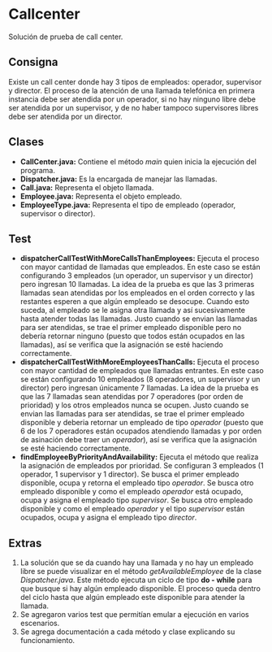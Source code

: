 # Callcenter
Solución de prueba de call center.

## Consigna
Existe un call center donde hay 3 tipos de empleados: operador, supervisor y director. El proceso de la atención de una llamada telefónica en primera instancia debe ser atendida por un operador, si no hay ninguno libre debe ser atendida por un supervisor, y de no haber tampoco supervisores libres debe ser atendida por un director.


## Clases
- **CallCenter.java:** Contiene el método *main* quien inicia la ejecución del programa. 
- **Dispatcher.java:** Es la encargada de manejar las llamadas.
- **Call.java:** Representa el objeto llamada.
- **Employee.java:** Representa el objeto empleado.
- **EmployeeType.java:** Representa el tipo de empleado (operador, supervisor o director).


## Test

- **dispatcherCallTestWithMoreCallsThanEmployees:** Ejecuta el proceso con mayor cantidad de llamadas que empleados. En este caso se están configurando 3 empleados (un operador, un supervisor y un director) pero ingresan 10 llamadas. La idea de la prueba es que las 3 primeras llamadas sean atendidas por los empleados en el orden correcto y las restantes esperen a que algún empleado se desocupe. Cuando esto suceda, al empleado se le asigna otra llamada y así sucesivamente hasta atender todas las llamadas. Justo cuando se envian las llamadas para ser atendidas, se trae el primer empleado disponible pero no debería retornar ninguno (puesto que todos están ocupados en las llamadas), así se verifica que la asignación se esté haciendo correctamente.
- **dispatcherCallTestWithMoreEmployeesThanCalls:** Ejecuta el proceso con mayor cantidad de empleados que llamadas entrantes. En este caso se están configurando 10 empleados (8 operadores, un supervisor y un director) pero ingresan únicamente 7 llamadas. La idea de la prueba es que las 7 llamadas sean atendidas por 7 operadores (por orden de prioridad) y los otros empleados nunca se ocupen. Justo cuando se envian las llamadas para ser atendidas, se trae el primer empleado disponible y deberia retornar un empleado de tipo *operador* (puesto que 6 de los 7 operadores están ocupados atendiendo llamadas y por orden de asinación debe traer un *operador*), así se verifica que la asignación se esté haciendo correctamente.
- **findEmployeeByPriorityAndAvailability:** Ejecuta el método que realiza la asignación de empleados por prioridad. Se configuran 3 empleados (1 operador, 1 supervisor y 1 director). Se busca el primer empleado disponible, ocupa y retorna el empleado tipo *operador*. Se busca otro empleado disponible y como el empleado *operador* está ocupado, ocupa y asigna el empleado tipo *supervisor*. Se busca otro empleado disponible y como el empleado *operador* y el tipo *supervisor* están ocupados, ocupa y asigna el empleado tipo *director*. 

## Extras

1. La solución que se da cuando hay una llamada y no hay un empleado libre se puede visualizar en el método *getAvailableEmployee* de la clase *Dispatcher.java*. Este método ejecuta un ciclo de tipo **do - while** para que busque si hay algún empleado disponible. El proceso queda dentro del ciclo hasta que algún empleado este disponible para atender la llamada.
2. Se agregaron varios test que permitían emular a ejecución en varios escenarios.
3. Se agrega documentación a cada método y clase explicando su funcionamiento.

